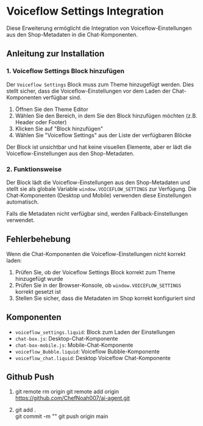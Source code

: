 # Voiceflow Settings Integration

Diese Erweiterung ermöglicht die Integration von Voiceflow-Einstellungen aus den Shop-Metadaten in die Chat-Komponenten.

## Anleitung zur Installation

### 1. Voiceflow Settings Block hinzufügen

Der `Voiceflow Settings` Block muss zum Theme hinzugefügt werden. Dies stellt sicher, dass die Voiceflow-Einstellungen vor dem Laden der Chat-Komponenten verfügbar sind.

1. Öffnen Sie den Theme Editor
2. Wählen Sie den Bereich, in dem Sie den Block hinzufügen möchten (z.B. Header oder Footer)
3. Klicken Sie auf "Block hinzufügen"
4. Wählen Sie "Voiceflow Settings" aus der Liste der verfügbaren Blöcke

Der Block ist unsichtbar und hat keine visuellen Elemente, aber er lädt die Voiceflow-Einstellungen aus den Shop-Metadaten.

### 2. Funktionsweise

Der Block lädt die Voiceflow-Einstellungen aus den Shop-Metadaten und stellt sie als globale Variable `window.VOICEFLOW_SETTINGS` zur Verfügung. Die Chat-Komponenten (Desktop und Mobile) verwenden diese Einstellungen automatisch.

Falls die Metadaten nicht verfügbar sind, werden Fallback-Einstellungen verwendet.

## Fehlerbehebung

Wenn die Chat-Komponenten die Voiceflow-Einstellungen nicht korrekt laden:

1. Prüfen Sie, ob der Voiceflow Settings Block korrekt zum Theme hinzugefügt wurde
2. Prüfen Sie in der Browser-Konsole, ob `window.VOICEFLOW_SETTINGS` korrekt gesetzt ist
3. Stellen Sie sicher, dass die Metadaten im Shop korrekt konfiguriert sind

## Komponenten

- `voiceflow_settings.liquid`: Block zum Laden der Einstellungen
- `chat-box.js`: Desktop-Chat-Komponente
- `chat-box-mobile.js`: Mobile-Chat-Komponente
- `voiceflow_Bubble.liquid`: Voiceflow Bubble-Komponente
- `voiceflow_chat.liquid`: Desktop Voiceflow Chat-Komponente

## Github Push
1. git remote rm origin
git remote add origin https://github.com/ChefNoah007/ai-agent.git

2.  git add .         
git commit -m "<Kommentar>"
git push origin main